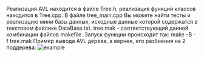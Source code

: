 Реализация AVL находится в файле Tree.h, реализация функций классов находится в Tree.cpp. В файле tree_main.cpp Вы можете найти тесты и реализацию мини базы данных, исходные данные которой содержатся в текстовом файлике DataBase.txt.
tree.mak - соответствующий данной комбинации файлов makefile. Запуск функции происходит так: make -B -f tree.mak
Пример вывода AVL дерева, а вернее, его разбиения на 2 поддерева: 
![example](https://github.com/DanyaFire/Proga/assets/138053593/80f41182-c6b9-46ba-b5cb-ab6cce1cb567)
